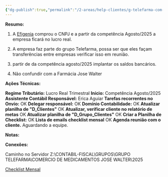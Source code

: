 ```yaml
---
{"dg-publish":true,"permalink":"/2-areas/help-clientes/g-telefarma-com-med-jose-walter-489/","dgPassFrontmatter":true,"created":"2025-08-12T13:38:08.946-03:00","updated":"2025-09-25T13:40:00.664-03:00"}
---
```


**Resumo:**

1. A [Efigenia](https://app.gestta.com.br/attendance/#/chat/contact-list/62e120d8836fc8000648fbb1) comprou o CNPJ e a partir da competência Agosto/2025 a empresa ficará no lucro real.
2. A empresa faz parte do grupo Telefarma, possa ser que eles façam transferências entre empresas verificar isso em reunião.

3. partir de da competência agosto/2025 implantar os saldos bancários.

4. Não confundir com a Farmácia Jose Walter

**Ações Técnicas:**

**Regime Tributário:** Lucro Real Trimestral
**Início:** Competência Agosto/2025
**Assistente Contábil Responsável:** Erica Aguiar
**Tarefas recorrentes no Onvio:** OK
**Delegar responsável:** OK
**Domínio Contabilidade:** OK
**Atualizar planilha de "D_Clientes"** OK
**Atualizar, verificar cliente no relatório de metas** OK
**Atualizar planilha de "D_Grupo_Clientes"** OK
**Criar a Planilha de Checklist:** OK
**Lista de emails checklist mensal** OK
**Agenda reunião com o cliente.** Aguardando a equipe.



**Notas:**



**Conexões:**

Caminho no Servidor
Z:\CONTABIL-FISCAL\GRUPOS\GRUPO TELEFARMA\COMERCIO DE MEDICAMENTOS JOSE WALTER\2025

[Checklist Mensal](https://docs.google.com/spreadsheets/d/1-92LNj0oo2XZPub9YXdcvV1H4n021vuh/edit?usp=sharing&ouid=103814794779206087470&rtpof=true&sd=true)